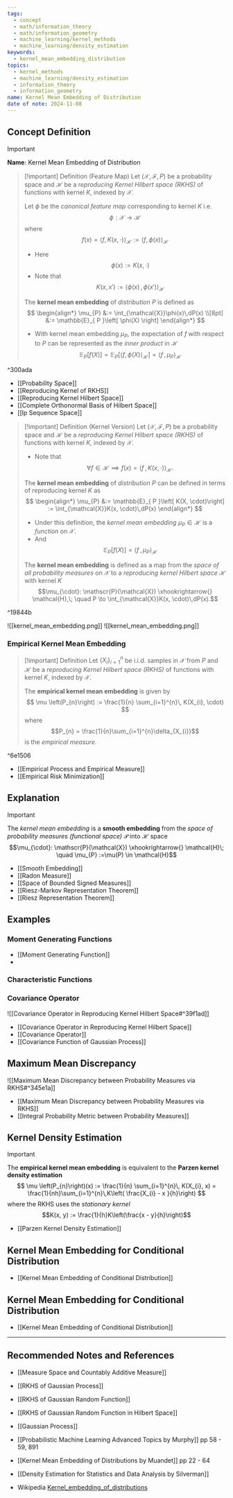 ```yaml
---
tags:
  - concept
  - math/information_theory
  - math/information_geometry
  - machine_learning/kernel_methods
  - machine_learning/density_estimation
keywords:
  - kernel_mean_embedding_distribution
topics:
  - kernel_methods
  - machine_learning/density_estimation
  - information_theory
  - information_geometry
name: Kernel Mean Embedding of Distribution
date of note: 2024-11-08
---
```


## Concept Definition

>[!important]
>**Name**: Kernel Mean Embedding of Distribution

>[!important] Definition  (Feature Map)
>Let $(\mathcal{X}, \mathscr{F}, P)$ be a probability space and  $\mathcal{H}$ be a *reproducing Kernel Hilbert space (RKHS)* of functions with kernel $K$, indexed by $\mathcal{X}$.
>
>Let $\phi$ be the *canonical feature map* corresponding to kernel $K$ i.e.
>$$\phi: \mathcal{X} \to \mathcal{H}$$ where $$f(x) = \left\langle  f, K(x,\cdot) \right\rangle_{\mathcal{H}} := \left\langle  f, \phi(x)\right\rangle_{\mathcal{H}}$$
>- Here $$\phi(x) := K(x, \cdot)$$
>- Note that $$K(x, x') := \left\langle \phi(x) \,,\,\phi(x')  \right\rangle_{\mathcal{H}}$$
>
>The **kernel mean embedding** of *distribution* $P$ is defined as 
>$$
>\begin{align*}
>\mu_{P} &:=  \int_{\mathcal{X}}\phi(x)\,dP(x) \\[8pt] 
>&:= \mathbb{E}_{ P }\left[  \phi(X) \right]
>\end{align*}
>$$
>- With kernel mean embedding $\mu_{P}$, the expectation of $f$ with respect to $P$ can be represented as the *inner product* in $\mathcal{H}$ $$\mathbb{E}_{ P }\left[  f(X) \right] = \mathbb{E}_{ P }\left[ \left\langle  f, \phi(X)\right\rangle_{\mathcal{H}} \right] = \left\langle  f\,,\, \mu_{P}  \right\rangle_{\mathcal{H}}$$

^300ada


- [[Probability Space]]
- [[Reproducing Kernel of RKHS]]
- [[Reproducing Kernel Hilbert Space]]
- [[Complete Orthonormal Basis of Hilbert Space]]
- [[lp Sequence Space]]

>[!important] Definition (Kernel Version)
>Let $(\mathcal{X}, \mathscr{F}, P)$ be a probability space and  $\mathcal{H}$ be a *reproducing Kernel Hilbert space (RKHS)* of functions with kernel $K$, indexed by $\mathcal{X}$.
>- Note that $$\forall f\in \mathcal{H}  \implies f(x) = \left\langle  f\,,\,K(x ,\cdot)    \right\rangle_{\mathcal{H}}.$$
>
>The **kernel mean embedding** of *distribution* $P$ can be defined in terms of reproducing kernel $K$ as
>$$
>\begin{align*}
>\mu_{P} &:= \mathbb{E}_{ P }\left[  K(X, \cdot)\right] := \int_{\mathcal{X}}K(x, \cdot)\,dP(x)
>\end{align*}
>$$
>- Under this definition, the *kernel mean embedding* $\mu_{P} \in \mathcal{H}$ is a *function* on $\mathcal{X}$. 
>- And $$\mathbb{E}_{ P }\left[  f(X) \right] = \left\langle  f\,,\, \mu_{P}   \right\rangle_{\mathcal{H}}$$
>
>The **kernel mean embedding** is defined as a map from the *space of all probability measures* on $\mathcal{X}$ to a *reproducing kernel Hilbert space* $\mathcal{H}$ with kernel $K$ $$\mu_{\cdot}: \mathscr{P}(\mathcal{X}) \xhookrightarrow{} \mathcal{H},\; \quad P \to \int_{\mathcal{X}}K(x, \cdot)\,dP(x).$$

^19844b

![[kernel_mean_embedding.png]]
![[kernel_mean_embedding.png]]

### Empirical Kernel Mean Embedding

>[!important] Definition
>Let $\{ X_{i} \}_{i=1}^{n}$ be i.i.d. samples in $\mathcal{X}$ from $P$ and  $\mathcal{H}$ be a *reproducing Kernel Hilbert space (RKHS)* of functions with kernel $K$, indexed by $\mathcal{X}$. 
>
>The **empirical kernel mean embedding** is given by 
>$$
>\mu \left(P_{n}\right) := \frac{1}{n} \sum_{i=1}^{n}\, K(X_{i}, \cdot)
>$$
>where $$P_{n} = \frac{1}{n}\sum_{i=1}^{n}\delta_{X_{i}}$$ is the *empirical measure.*

^6e1506

- [[Empirical Process and Empirical Measure]]
- [[Empirical Risk Minimization]]

## Explanation

>[!important]
>The *kernel mean embedding*  is a **smooth embedding** from the *space of probability measures (functional space)* $\mathscr{P}$ into $\mathcal{H}$ space $$\mu_{\cdot}: \mathscr{P}(\mathcal{X}) \xhookrightarrow{} \mathcal{H}\; \quad \mu_{P} :=\mu(P) \in \mathcal{H}$$

- [[Smooth Embedding]]
- [[Radon Measure]]
- [[Space of Bounded Signed Measures]]
- [[Riesz-Markov Representation Theorem]]
- [[Riesz Representation Theorem]]

## Examples

### Moment Generating Functions

- [[Moment Generating Function]]
- 

### Characteristic Functions


### Covariance Operator

![[Covariance Operator in Reproducing Kernel Hilbert Space#^39f1ad]]

- [[Covariance Operator in Reproducing Kernel Hilbert Space]]
- [[Covariance Operator]]
- [[Covariance Function of Gaussian Process]]


## Maximum Mean Discrepancy

![[Maximum Mean Discrepancy between Probability Measures via RKHS#^345e1a]]

- [[Maximum Mean Discrepancy between Probability Measures via RKHS]]
- [[Integral Probability Metric between Probability Measures]]

## Kernel Density Estimation

>[!important]
>The **empirical kernel mean embedding** is equivalent to the **Parzen kernel density estimation**
>$$
>\mu \left(P_{n}\right)(x) := \frac{1}{n} \sum_{i=1}^{n}\, K(X_{i}, x) = \frac{1}{nh}\sum_{i=1}^{n}\,K\left( \frac{X_{i} - x }{h}\right)
>$$
>where the RKHS uses the *stationary kernel* $$K(x, y) := \frac{1}{h}K\left(\frac{x - y}{h}\right)$$

- [[Parzen Kernel Density Estimation]]

## Kernel Mean Embedding for Conditional Distribution

- [[Kernel Mean Embedding of Conditional Distribution]]

## Kernel Mean Embedding for Conditional Distribution

- [[Kernel Mean Embedding of Conditional Distribution]]


-----------
##  Recommended Notes and References



- [[Measure Space and Countably Additive Measure]]
- [[RKHS of Gaussian Process]]
- [[RKHS of Gaussian Random Function]]
- [[RKHS of Gaussian Random Function in Hilbert Space]]
- [[Gaussian Process]]

- [[Probabilistic Machine Learning Advanced Topics by Murphy]] pp 58 - 59,  891
- [[Kernel Mean Embedding of Distributions by Muandet]] pp 22 - 64
- [[Density Estimation for Statistics and Data Analysis by Silverman]]
- Wikipedia [Kernel_embedding_of_distributions](https://en.wikipedia.org/wiki/Kernel_embedding_of_distributions)